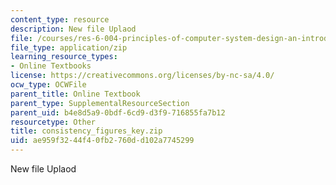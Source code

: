 ```yaml
---
content_type: resource
description: New file Uplaod
file: /courses/res-6-004-principles-of-computer-system-design-an-introduction-spring-2009/ae959f3244f40fb2760dd102a7745299_consistency_figures_key.zip
file_type: application/zip
learning_resource_types:
- Online Textbooks
license: https://creativecommons.org/licenses/by-nc-sa/4.0/
ocw_type: OCWFile
parent_title: Online Textbook
parent_type: SupplementalResourceSection
parent_uid: b4e8d5a9-0bdf-6cd9-d3f9-716855fa7b12
resourcetype: Other
title: consistency_figures_key.zip
uid: ae959f32-44f4-0fb2-760d-d102a7745299
---
```

New file Uplaod